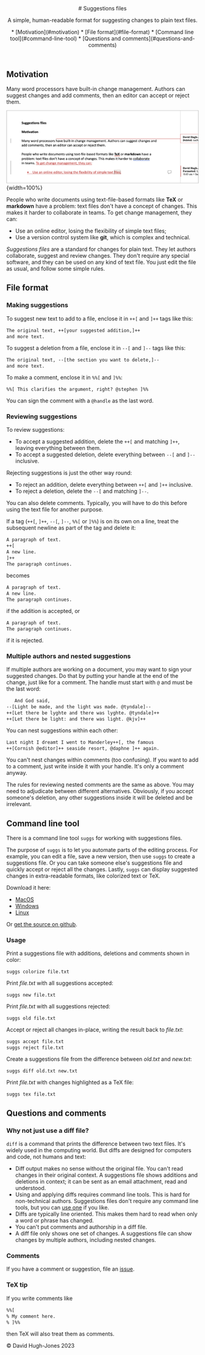 
<!--
To rebuild index.md, run:

  pandoc index.md -t html --ascii -o index.html

This should happen automatically via the "pandoc.yml" github action 

-->

<link rel="stylesheet" href="simple.css">

<header>
# Suggestions files

A simple, human-readable format for suggesting changes to plain text files.

<nav>
* [Motivation](#motivation)
* [File format](#file-format)
* [Command line tool](#command-line-tool)
* [Questions and comments](#questions-and-comments)
</nav>

</header>

## Motivation

Many word processors have built-in change management. 
Authors can suggest changes and add comments,
then an editor can accept or reject them.

![Word screenshot](word-screenshot.png "Track changes in Microsoft Word"){width=100%}

People who write documents using text-file-based formats like **TeX** or
**markdown** have a problem: text files don't
have a concept of changes. This makes it harder to collaborate
in teams. To get change management, they can:

* Use an online editor, losing the flexibility of simple text files;
* Use a version control system like **git**, which is complex and technical.

*Suggestions files* are a standard for changes for plain text. They let
authors collaborate, suggest and review changes. They don't
require any special software, and they can be used on any kind
of text file. You just edit the file as usual, and follow some 
simple rules.


## File format

### Making suggestions

To suggest new text to add to a file, enclose it in `++[` and `]++` tags like this:

    The original text, ++[your suggested addition,]++ 
    and more text.

To suggest a deletion from a file, enclose it in `--[` and `]--` tags like this:

    The original text, --[the section you want to delete,]-- 
    and more text.

To make a comment, enclose it in `%%[` and `]%%`:

    %%[ This clarifies the argument, right? @stephen ]%%

You can sign the comment with a `@handle` as the last word.


### Reviewing suggestions

To review suggestions:

* To accept a suggested addition, delete the `++[` and matching `]++`, leaving 
  everything between them.
* To accept a suggested deletion, delete everything between `--[` and `]--` inclusive.

Rejecting suggestions is just the other way round:

* To reject an addition, delete everything between `++[` and `]++` inclusive.
* To reject a deletion, delete the `--[` and matching `]--`.

You can also delete comments. Typically, you will have to do this before
using the text file for another purpose.

If a tag (`++[`, `]++`, `--[`, `]--`, `%%[` or `]%%`) is on its own on a line,
treat the subsequent newline as part of the tag and delete it:

    A paragraph of text.
    ++[
    A new line.
    ]++
    The paragraph continues.

becomes

    A paragraph of text.
    A new line.
    The paragraph continues.

if the addition is accepted, or

    A paragraph of text.
    The paragraph continues.

if it is rejected.


### Multiple authors and nested suggestions

If multiple authors are working on a document, you may want to 
sign your suggested changes. Do that by putting your handle
at the end of the change, just like for a comment. The handle
must start with `@` and must be the last word:


       And God said, 
    --[Light be made, and the light was made. @tyndale]-- 
    ++[Let there be lyghte and there was lyghte. @tyndale]++
    ++[Let there be light: and there was light. @kjv]++
    
You can nest suggestions within each other:


    Last night I dreamt I went to Manderley++[, the famous 
    ++[Cornish @editor]++ seaside resort, @daphne ]++ again.

You can't nest changes within comments (too confusing). If you 
want to add to a comment, just write inside it with your handle.
It's only a comment anyway.

The rules for reviewing nested comments are the same as above.
You may need to adjudicate between different alternatives. Obviously,
if you accept someone's deletion, any other suggestions inside it
will be deleted and be irrelevant.


## Command line tool

There is a command line tool `suggs` for working with suggestions files.

The purpose of `suggs` is to let you automate parts of the editing process. For
example, you can edit a file, save a new version, then use `suggs` to create
a suggestions file. Or you can take someone else's suggestions file and 
quickly accept or reject all the changes. Lastly, `suggs` can display 
suggested changes in extra-readable formats, like colorized text or TeX.

Download it here:

* [MacOS](https://github.com/hughjonesd/suggestions/releases/download/v0.1.0/suggestions_v0.1.0_x86_64-apple-darwin.zip)
* [Windows](https://github.com/hughjonesd/suggestions/releases/download/v0.1.0/suggestions_v0.1.0_x86_64-pc-windows-gnu.zip)
* [Linux](https://github.com/hughjonesd/suggestions/releases/download/v0.1.0/suggestions_v0.1.0_x86_64-unknown-linux-musl.tar.gz)

Or [get the source on github](https://github.com/hughjonesd/suggestions).

### Usage

Print a suggestions file with additions, deletions and comments shown in 
color:

    suggs colorize file.txt

Print *file.txt* with all suggestions accepted:

    suggs new file.txt

Print *file.txt* with all suggestions rejected:

    suggs old file.txt

Accept or reject all changes in-place, writing the result back to *file.txt*:

    suggs accept file.txt
    suggs reject file.txt

Create a suggestions file from the difference between *old.txt* and *new.txt*: 

    suggs diff old.txt new.txt

Print *file.txt* with changes highlighted as a TeX file:

    suggs tex file.txt


## Questions and comments


### Why not just use a diff file?

`diff` is a command that prints the difference between two text files.
It's widely used in the computing world. But diffs are designed for 
computers and code, not humans and text:

* Diff output makes no sense without the original file. You can't read changes 
  in their original context. A suggestions file shows additions and deletions
  in context; it can be sent as an email attachment, read and understood.
* Using and applying diffs requires command line tools. This is hard for
  non-technical authors. Suggestions files 
  don't require any command line tools, but you can 
  [use one](https://github.com/hughjonesd/suggestions) if you like.
* Diffs are typically line oriented. This makes them hard to read 
  when only a word or phrase has changed.
* You can't put comments and authorship in a diff file.
* A diff file only shows one set of changes. A suggestions file can show changes by
  multiple authors, including nested changes.


### Comments

If you have a comment or suggestion, file an [issue](https://github.com/hughjonesd/suggestions).


### TeX tip

If you write comments like

    %%[
    % My comment here.
    % ]%%

then TeX will also treat them as comments.

<footer>
© David Hugh-Jones 2023
</footer>